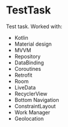 # TestTask
Test task.
Worked with:
- Kotlin
- Material design
- MVVM
- Repository
- DataBinding
- Coroutines
- Retrofit
- Room
- LiveData
- RecyclerView
- Bottom Navigation
- ConstraintLayout
- Work Manager
- Geolocation
